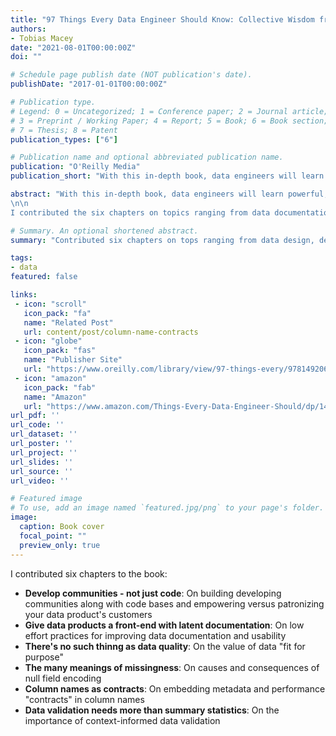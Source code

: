 ```yaml
---
title: "97 Things Every Data Engineer Should Know: Collective Wisdom from the Experts"
authors:
- Tobias Macey
date: "2021-08-01T00:00:00Z"
doi: ""

# Schedule page publish date (NOT publication's date).
publishDate: "2017-01-01T00:00:00Z"

# Publication type.
# Legend: 0 = Uncategorized; 1 = Conference paper; 2 = Journal article;
# 3 = Preprint / Working Paper; 4 = Report; 5 = Book; 6 = Book section;
# 7 = Thesis; 8 = Patent
publication_types: ["6"]

# Publication name and optional abbreviated publication name.
publication: "O'Reilly Media"
publication_short: "With this in-depth book, data engineers will learn powerful, real-world best practices for managing data—both big and small. Contributors from companies including Google, Microsoft, IBM, Facebook, Databricks, and GitHub share their experiences and lessons learned on cleaning, prepping, wrangling, and storing data."

abstract: "With this in-depth book, data engineers will learn powerful, real-world best practices for managing data—both big and small. Contributors from companies including Google, Microsoft, IBM, Facebook, Databricks, and GitHub share their experiences and lessons learned on cleaning, prepping, wrangling, and storing data.
\n\n
I contributed the six chapters on topics ranging from data documentation, community building, field naming, documentation, and validation."

# Summary. An optional shortened abstract.
summary: "Contributed six chapters on tops ranging from data design, development, validation, and democratization"

tags:
- data
featured: false

links:
 - icon: "scroll"
   icon_pack: "fa"
   name: "Related Post"
   url: content/post/column-name-contracts
 - icon: "globe"
   icon_pack: "fas"
   name: "Publisher Site"
   url: "https://www.oreilly.com/library/view/97-things-every/9781492062400/"
 - icon: "amazon"
   icon_pack: "fab"
   name: "Amazon"
   url: "https://www.amazon.com/Things-Every-Data-Engineer-Should/dp/1492062413/"
url_pdf: ''
url_code: ''
url_dataset: ''
url_poster: ''
url_project: ''
url_slides: ''
url_source: ''
url_video: ''

# Featured image
# To use, add an image named `featured.jpg/png` to your page's folder. 
image:
  caption: Book cover
  focal_point: ""
  preview_only: true
---
```


I contributed six chapters to the book:

- **Develop communities - not just code**: On building developing communities along with code bases and empowering versus patronizing your data product's customers 
- **Give data products a front-end with latent documentation**: On low effort practices for improving data documentation and usability
- **There's no such thinng as data quality**: On the value of data "fit for purpose"
- **The many meanings of missingness**: On causes and consequences of null field encoding
- **Column names as contracts**: On embedding metadata and performance "contracts" in column names
- **Data validation needs more than summary statistics**: On the importance of context-informed data validation
